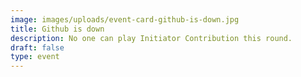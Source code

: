 ```yaml
---
image: images/uploads/event-card-github-is-down.jpg
title: Github is down
description: No one can play Initiator Contribution this round.
draft: false
type: event
---
```

